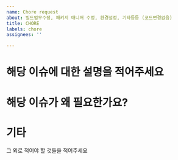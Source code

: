 ```yaml
---
name: Chore request
about: 빌드업무수정, 패키지 매니저 수정, 환경설정, 기타등등 (코드변경없음)
title: CHORE
labels: chore
assignees: ''

---
```


# 해당 이슈에 대한 설명을 적어주세요

# 해당 이슈가 왜 필요한가요?

# 기타

그 외로 적어야 할 것들을 적어주세요
